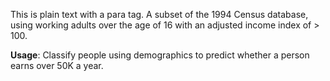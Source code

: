This is plain text with a para tag. A subset of the 1994 Census database, using working adults over the age of 16 with an adjusted income index of > 100.<p>**Usage**: Classify people using demographics to predict whether a person earns over 50K a year.